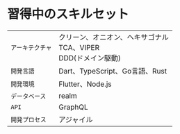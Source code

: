 # 習得中のスキルセット

|   |     |
|-------|-----------|
| `アーキテクチャ` |  クリーン、オニオン、ヘキサゴナル<br>TCA、VIPER<br>DDD(ドメイン駆動)   |
| `開発言語`   | Dart、TypeScript、Go言語、Rust  |
| `開発環境`   | Flutter、Node.js |
| `データベース` | realm  |
| `API` | GraphQL  |
| `開発プロセス` |  アジャイル  |
